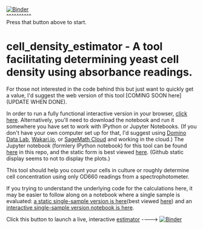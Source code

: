 [![Binder](http://mybinder.org/badge.svg)](http://mybinder.org/repo/fomightez/methods_in_yeast_genetics/notebooks/cell_density_estimator/cell_density_estimator_for_multiple_samples.ipynb)  
^^^^^^^^^^  
Press that button above to start.


cell_density_estimator - A  tool facilitating determining yeast cell density using absorbance readings.
===========================================================
 
For those not interested in the code behind this but just want to quickly get a value, I'd suggest the web version of this tool [COMING SOON here](UPDATE WHEN DONE).

In order to run a fully functional interactive version in your browser, [click here](http://mybinder.org/repo/fomightez/methods_in_yeast_genetics/notebooks/cell_density_estimator/cell_density_estimator_for_multiple_samples.ipynb). Alternatively, you'll need to download the notebook and run it somewhere you have set to work with IPython or Jupyter Notebooks. (If you don't have your own computer set up for that, I'd suggest using [Domino Data Lab](http://www.dominodatalab.com/), [Wakari.io](https://www.wakari.io/), or [SageMath Cloud](https://cloud.sagemath.com) and working in the cloud.) The Jupyter notebook (formlery IPython notebook) for this tool can be found [here](https://github.com/fomightez/cell_density_estimator/blob/master/cell_density_estimator_for_multiple_samples.ipynb) in this repo, and the static form is best viewed [here](http://nbviewer.jupyter.org/github/fomightez/methods_in_yeast_genetics/blob/master/cell_density_estimator/cell_density_estimator_for_multiple_samples.ipynb). (Github static display seems to not to display the plots.)

This tool should help you count your cells in culture or roughly determine cell concentration using only OD660 readings from a spectrophotometer.

If you trying to understand the underlying code for the calculations here, it may be easier to follow along on a notebook where a single sample is evaluated: [a static single-sample version is here](https://github.com/fomightez/cell_density_estimator/blob/master/cell_density_estimator/cell_density_estimator_for_single_sample.ipynb)(best viewed [here](http://nbviewer.jupyter.org/github/fomightez/methods_in_yeast_genetics/blob/master/cell_density_estimator/cell_density_estimator_for_single_sample.ipynb)) and an [interactive single-sample version notebook is here](http://mybinder.org/repo/fomightez/methods_in_yeast_genetics/notebooks/cell_density_estimator/cell_density_estimator_for_single_sample.ipynb).

Click this button to launch a live, interactive [estimator](http://mybinder.org/repo/fomightez/methods_in_yeast_genetics/notebooks/cell_density_estimator/cell_density_estimator_for_multiple_samples.ipynb) ----> [![Binder](http://mybinder.org/badge.svg)](http://mybinder.org/repo/fomightez/methods_in_yeast_genetics/notebooks/cell_density_estimator/cell_density_estimator_for_multiple_samples.ipynb) 
